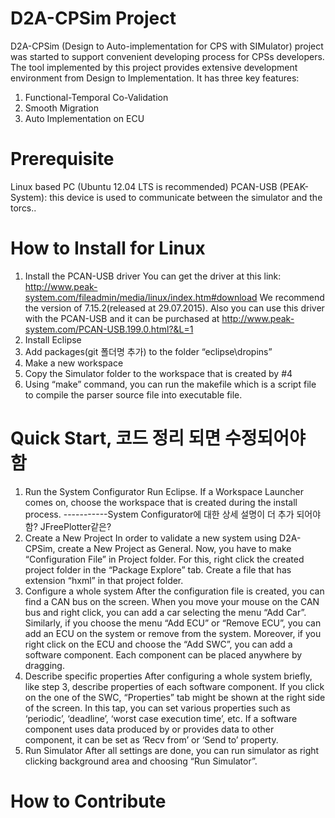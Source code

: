 # D2A-CPSim Project
D2A-CPSim (Design to Auto-implementation for CPS with SIMulator) project was started to support convenient developing process for CPSs developers.
The tool implemented by this project provides extensive development environment from Design to Implementation.
It has three key features:
1. Functional-Temporal Co-Validation
2. Smooth Migration
3. Auto Implementation on ECU

# Prerequisite
Linux based PC (Ubuntu 12.04 LTS is recommended)
PCAN-USB (PEAK-System): this device is used to communicate between the simulator and the torcs.. 

# How to Install for Linux
1. Install the PCAN-USB driver
You can get the driver at this link: http://www.peak-system.com/fileadmin/media/linux/index.htm#download
We recommend the version of 7.15.2(released at 29.07.2015).
Also you can use this driver with the PCAN-USB and it can be purchased at http://www.peak-system.com/PCAN-USB.199.0.html?&L=1
2. Install Eclipse
3. Add packages(git 폴더명 추가) to the folder “eclipse\dropins”
4. Make a new workspace
5. Copy the Simulator folder to the workspace that is created by #4
6. Using “make” command, you can run the makefile which is a script file to compile the parser source file into executable file.

# Quick Start, 코드 정리 되면 수정되어야 함
1.	Run the System Configurator
Run Eclipse.
If a Workspace Launcher comes on, choose the workspace that is created during the install process.
-----------System Configurator에 대한 상세 설명이 더 추가 되어야 함? JFreePlotter같은?
2.	Create a New Project
In order to validate a new system using D2A-CPSim, create a New Project as General.
Now, you have to make “Configuration File” in Project folder.
For this, right click the created project folder in the “Package Explore” tab.
Create a file that has extension “hxml” in that project folder.
3.	Configure a whole system
After the configuration file is created, you can find a CAN bus on the screen.
When you move your mouse on the CAN bus and right click, you can add a car selecting the menu “Add Car”.
Similarly, if you choose the menu “Add ECU” or “Remove ECU”, you can add an ECU on the system or remove from the system.
Moreover, if you right click on the ECU and choose the “Add SWC”, you can add a software component. 
Each component can be placed anywhere by dragging.
4.	Describe specific properties
After configuring a whole system briefly, like step 3, describe properties of each software component.
If you click on the one of the SWC, “Properties” tab might be shown at the right side of the screen.
In this tap, you can set various properties such as ‘periodic’, ‘deadline’, ‘worst case execution time’, etc.
If a software component uses data produced by or provides data to other component, it can be set as ‘Recv from’ or ‘Send to’ property.
5.	Run Simulator
After all settings are done, you can run simulator as right clicking background area and choosing “Run Simulator”.

# How to Contribute
